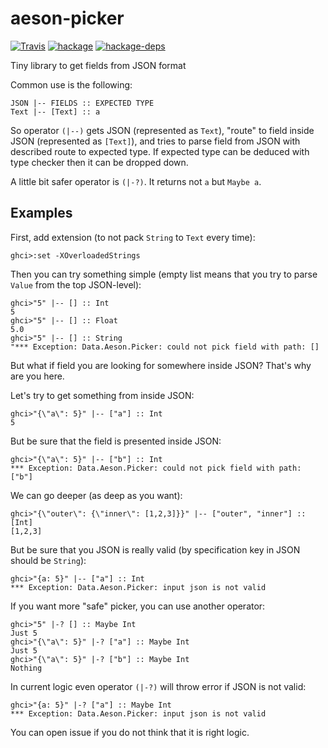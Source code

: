 # aeson-picker

[![Travis](https://img.shields.io/travis/ozzzzz/aeson-picker.svg)](https://travis-ci.org/ozzzzz/aeson-picker)
[![hackage](https://img.shields.io/hackage/v/aeson-picker.svg)](https://hackage.haskell.org/package/aeson-picker)
[![hackage-deps](https://img.shields.io/hackage-deps/v/aeson-picker.svg)](https://hackage.haskell.org/package/aeson-picker)

Tiny library to get fields from JSON format

Common use is the following:
```
JSON |-- FIELDS :: EXPECTED TYPE
Text |-- [Text] :: a
```
So operator `(|--)` gets JSON (represented as `Text`), "route" to field inside JSON (represented as `[Text]`), and tries to parse field from JSON with described route to expected type.
If expected type can be deduced with type checker then it can be dropped down.

A little bit safer operator is `(|-?)`. It returns not `a` but `Maybe a`.

## Examples
First, add extension (to not pack `String` to `Text` every time):
```
ghci>:set -XOverloadedStrings
```

Then you can try something simple (empty list means that you try to parse `Value` from the top JSON-level):
```
ghci>"5" |-- [] :: Int
5
ghci>"5" |-- [] :: Float
5.0
ghci>"5" |-- [] :: String
"*** Exception: Data.Aeson.Picker: could not pick field with path: []
```

But what if field you are looking for somewhere inside JSON?
That's why are you here.

Let's try to get something from inside JSON:
```
ghci>"{\"a\": 5}" |-- ["a"] :: Int
5
```
But be sure that the field is presented inside JSON:
```
ghci>"{\"a\": 5}" |-- ["b"] :: Int
*** Exception: Data.Aeson.Picker: could not pick field with path: ["b"]
```
We can go deeper (as deep as you want):
```
ghci>"{\"outer\": {\"inner\": [1,2,3]}}" |-- ["outer", "inner"] :: [Int]
[1,2,3]
```
But be sure that you JSON is really valid (by specification key in JSON should be `String`):
```
ghci>"{a: 5}" |-- ["a"] :: Int
*** Exception: Data.Aeson.Picker: input json is not valid
```

If you want more "safe" picker, you can use another operator:
```
ghci>"5" |-? [] :: Maybe Int
Just 5
ghci>"{\"a\": 5}" |-? ["a"] :: Maybe Int
Just 5
ghci>"{\"a\": 5}" |-? ["b"] :: Maybe Int
Nothing
```

In current logic even operator `(|-?)` will throw error if JSON is not valid:
```
ghci>"{a: 5}" |-? ["a"] :: Maybe Int
*** Exception: Data.Aeson.Picker: input json is not valid
```

You can open issue if you do not think that it is right logic.

